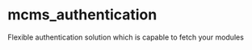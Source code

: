 mcms_authentication
===================

Flexible authentication solution which is capable to fetch your modules